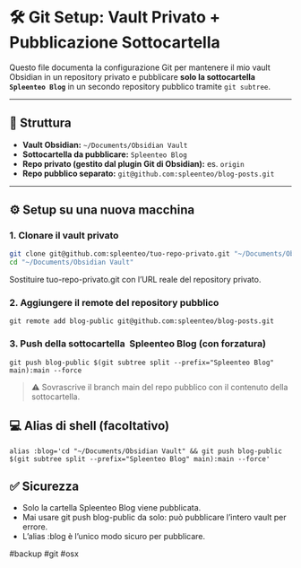 # 🛠 Git Setup: Vault Privato + Pubblicazione Sottocartella

Questo file documenta la configurazione Git per mantenere il mio vault Obsidian in un repository privato e pubblicare **solo la sottocartella `Spleenteo Blog`** in un secondo repository pubblico tramite `git subtree`.

---
## 📁 Struttura

- **Vault Obsidian:** `~/Documents/Obsidian Vault`
- **Sottocartella da pubblicare:** `Spleenteo Blog`
- **Repo privato (gestito dal plugin Git di Obsidian):** es. `origin`
- **Repo pubblico separato:** `git@github.com:spleenteo/blog-posts.git`

---
## ⚙️ Setup su una nuova macchina

### 1. Clonare il vault privato

```bash
git clone git@github.com:spleenteo/tuo-repo-privato.git "~/Documents/Obsidian Vault"
cd "~/Documents/Obsidian Vault"
```

Sostituire tuo-repo-privato.git con l’URL reale del repository privato.

### **2. Aggiungere il remote del repository pubblico**

    git remote add blog-public git@github.com:spleenteo/blog-posts.git

### **3. Push della sottocartella**  Spleenteo Blog **(con forzatura)**

    git push blog-public $(git subtree split --prefix="Spleenteo Blog" main):main --force

> ⚠️ Sovrascrive il branch main del repo pubblico con il contenuto della sottocartella.

## **💻 Alias di shell (facoltativo)**

    alias :blog='cd "~/Documents/Obsidian Vault" && git push blog-public $(git subtree split --prefix="Spleenteo Blog" main):main --force'

## **✅ Sicurezza**

- Solo la cartella Spleenteo Blog viene pubblicata.
- Mai usare git push blog-public da solo: può pubblicare l’intero vault per errore.
- L’alias :blog è l’unico modo sicuro per pubblicare.

#backup #git #osx